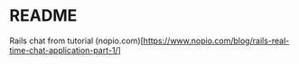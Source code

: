 # README

Rails chat from tutorial (nopio.com)[https://www.nopio.com/blog/rails-real-time-chat-application-part-1/]